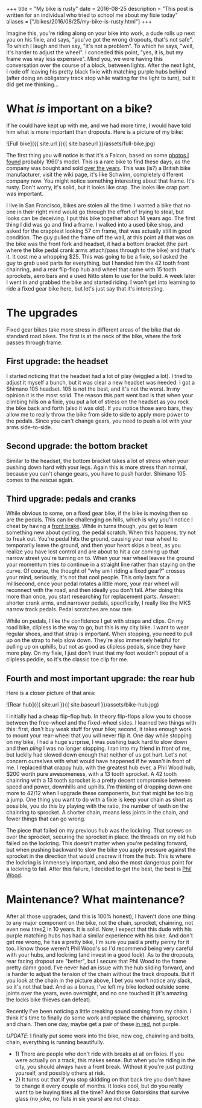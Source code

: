 +++
title = "My bike is rusty"
date = 2016-08-25
description = "This post is written for an individual who tried to school me about my fixie today"
aliases = ["/bikes/2016/08/25/my-bike-is-rusty.html"]
+++

Imagine this, you're riding along on your bike into work, a dude rolls up next you on his fixie, and says,
 "you've got the wrong dropouts, that's not safe". To which I laugh and then say, "it's not a problem". To
 which he says, "well, it's harder to adjust the wheel". I conceded this point, "yes, it is, but my frame
 was way less expensive". Mind you, we were having this conversation over the course of a block, between
 lights. After the next light, I rode off leaving his pretty black fixie with matching purple hubs behind
 (after doing an obligatory track stop while waiting for the light to turn), but it did get me thinking...

# What *is* important on a bike?

If he could have kept up with me, and we had more time, I would have told him what is more important than dropouts.
 Here is a picture of my bike:

![Full bike]({{ site.url }}{{ site.baseurl }}/assets/full-bike.jpg)

The first thing you will notice is that it's a Falcon, based on some
 [photos I found](http://www.classicrendezvous.com/British_isles/Falcon/Falcon_Jerry_Moos.htm)
 probably 1960's model. This is a rare bike to find these days, as the company was bought
 and sold [over the years](https://en.wikipedia.org/wiki/Falcon_Cycles). This was (is?) a British bike manufacturer, visit the wiki page, it's like Schwinn, completely different company now.
 You might notice something interesting about that frame. It's rusty. Don't worry, it's solid, but it looks like crap.
 The looks like crap part was important.

I live in San Francisco, bikes are stolen all the time. I wanted a bike that no one in their right mind would go through
 the effort of trying to steal, but looks can be deceiving. I put this bike together about 14 years ago. The
 first thing I did was go and find a frame. I walked into a used bike shop, and asked for the crappiest looking 57 cm frame,
 that was actually still in good condition. The guy pulled the frame off the wall, at this point all
 that was on the bike was the front fork and headset, it had a bottom bracket (the part where the bike pedal crank arms
 attach/pass through to the bike) and that's it. It cost me a whopping $25. This was going to be a fixie, so I asked the
 guy to grab used parts for everything, but I handed him the 42 tooth front chainring, and a rear flip-flop hub and wheel
 that came with 15 tooth sprockets, aero bars and a used Nitto stem to use for the build. A week later I went in and
 grabbed the bike and started riding. I won't get into learning to ride a fixed gear bike here, but let's just say that
 it's interesting.

# The upgrades

Fixed gear bikes take more stress in different areas of the bike that do standard road bikes. The first is at the neck
 of the bike, where the fork passes through frame.

## First upgrade: the headset

I started noticing that the headset had a lot of play (wiggled a lot). I tried to adjust it myself a bunch, but it was
 clear a new headset was needed. I got a Shimano 105 headset. 105 is not the best, and it's not the worst. In my opinion
 it is the most solid. The reason this part went bad is that when your climbing hills on a fixie, you put a lot of stress
 on the headset as you rock the bike back and forth (also it was old).  If you notice those aero bars, they allow me to
 really throw the bike from side to side to apply more power to the pedals. Since you can't change gears, you need to
 push a lot with your arms side-to-side.

## Second upgrade: the bottom bracket

Similar to the headset, the bottom bracket takes a lot of stress when your pushing down hard with your legs. Again
 this is more stress than normal, because you can't change gears, you have to push harder. Shimano 105 comes to
 the rescue again.

## Third upgrade: pedals and cranks

While obvious to some, on a fixed gear bike, if the bike is moving then so are the pedals. This can be challenging on hills,
 which is why you'll notice I cheat by having a [front brake](?#1). While in turns though, you get to
 learn something new about cycling, the pedal scratch. When this happens, try not to freak out. You're pedal hits the ground,
 causing your rear wheel to temporarily leave the ground, and then your heart skips a beat, as you realize you have lost
 control and are about to hit a car coming up that narrow street you're turning on to. When your rear wheel leaves the ground
 your momentum tries to continue in a straight line rather than staying on the curve. Of course, the thought of "why am I
 riding a fixed gear?" crosses your mind, seriously, it's not that cool people. This only lasts for a millisecond, once your
 pedal rotates a little more, your rear wheel will reconnect with the road, and then ideally you don't fall. After doing this
 more than once, you start researching for replacement parts. Answer: shorter crank arms, and narrower pedals, specifically,
 I really like the MKS narrow track pedals. Pedal scratches are now rare.

While on pedals, I like the confidence I get with straps and clips. On my road bike, clipless is the way to go, but this
 is my city bike. I want to wear regular shoes, and that strap is important. When stopping, you need to pull up on the strap
 to help slow down. They're also immensely helpful for pulling up on uphills, but not as good as clipless pedals, since
 they have more play. On my fixie, I just don't trust that my foot wouldn't popout of a clipless peddle, so it's the classic
 toe clip for me.

## Fourth and most important upgrade: the rear hub

Here is a closer picture of that area:

![Rear hub]({{ site.url }}{{ site.baseurl }}/assets/bike-hub.jpg)

I initially had a cheap flip-flop hub. In theory flip-flops allow you to choose between the free-wheel and the fixed-wheel
 sides. I learned two things with this: first, don't buy weak stuff for your bike; second,
 it takes enough work to mount your rear-wheel that you will never flip it. One day while stopping on my bike, I had a huge
 surprise, I was pushing back hard to slow down and then *pling* I was no longer stopping. I ran into my friend in front of
 me, but luckily had slowed down enough that neither of us got hurt. Let's not concern ourselves with what would have
 happened if he wasn't in front of me. I replaced that crappy hub, with the greatest hub ever, a Phil Wood hub, $200 worth
 pure awesomeness, with a 13 tooth sprocket. A 42 tooth chainring with a 13 tooth sprocket is a pretty decent compromise
 between speed and power, downhills and uphills. I'm thinking of dropping down one more to 42/12 when I upgrade these
 components, but that might be too big a jump. One thing you want to do with a fixie is keep your chain as short as
 possible, you do this by playing with the ratio, the number of teeth on the chainring to sprocket. A shorter chain, means less
 joints in the chain, and fewer things that can go wrong.

The piece that failed on my previous hub was the lockring. That screws on over the sprocket, securing the sprocket in place.
 the threads on my old hub failed on the lockring. This doesn't matter when you're pedaling forward, but when pushing backward to
 slow the bike you apply pressure against the sprocket in the direction that would unscrew it from the hub. This is where
 the lockring is immensely important, and also the most dangerous point for a lockring to fail. After this failure, I decided
 to get the best, the best is [Phil Wood](http://www.philwood.com).

# Maintenance? What maintenance?

After all those upgrades, (and this is 100% honest), I haven't done one thing to any major component
 on the bike, not the chain, sprocket, chainring, not even new tires[2](?#2) in 10 years. It is solid. Now, I expect that this
 dude with his purple matching hubs has had a similar experience with his bike. And don't get me wrong, he has a pretty
 bike, I'm sure you paid a pretty penny for it too. I know those weren't Phil Wood's so I'd recommend being very careful with
 your hubs, and lockring (and invest in a good lock). As to the dropouts, rear facing dropout are "better", but I secure that
 Phil Wood to the frame pretty damn good. I've never had an issue with the hub sliding forward, and is harder to adjust the
 tension of the chain without the track dropouts. But if you look at the chain in the picture above, I bet you won't notice
 any slack, so it's not that bad. And as a bonus, I've left my bike locked outside some joints over the years, even overnight,
 and no one touched it (it's amazing the locks bike thieves can defeat).

Recently I've been noticing a little creaking sound coming from my chain. I think it's time to finally do some work and
 replace the chainring, sprocket and chain. Then one day, maybe get a pair of these [in red](http://phil-wood-co.myshopify.com/collections/track-hub-parts/products/rear-high-flange-double-fixed-track-hubs-classic-model),
 not purple.

*UPDATE*: I finally put some work into the bike, new cog, chainring and bolts, chain, everything is running beautifully.

- <a name="1">1</a>) There are people who don't ride with breaks at all on fixies. If you were actually on a track, this
 makes sense. But when you're riding in the city, you should always have a front break. Without it you're just putting
 yourself, and possibly others at risk.
- <a name="2">2</a>) It turns out that if you stop skidding on that back tire you don't have to change it every couple of
 months. It looks cool, but do you really want to be buying tires all the time? And those Gatorskins that survive glass
 (no joke, no flats in six years) are not cheap.
